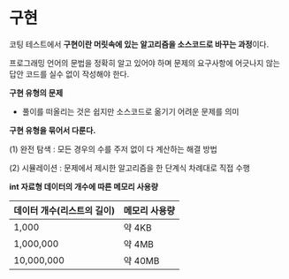 # 구현

코팅 테스트에서 **구현이란 머릿속에 있는 알고리즘을 소스코드로 바꾸는 과정**이다.

프로그래밍 언어의 문법을 정확히 알고 있어야 하며 문제의 요구사항에 어긋나지 않는 답안 코드를 실수 없이 작성해야 한다.

**구현 유형의 문제**

* 풀이를 떠올리는 것은 쉽지만 소스코드로 옮기기 어려운 문제를 의미



**구현 유형을 묶어서 다룬다.**

(1) 완전 탐색 : 모든 경우의 수를 주저 없이 다 계산하는 해결 방법

(2) 시뮬레이션 : 문제에서 제시한 알고리즘을 한 단계식 차례대로 직접 수행



**int 자료형 데이터의 개수에 따른 메모리 사용량**

| 데이터 개수(리스트의 길이) | 메모리 사용량 |
| -------------------------- | ------------- |
| 1,000                      | 약 4KB        |
| 1,000,000                  | 약 4MB        |
| 10,000,000                 | 약 40MB       |



